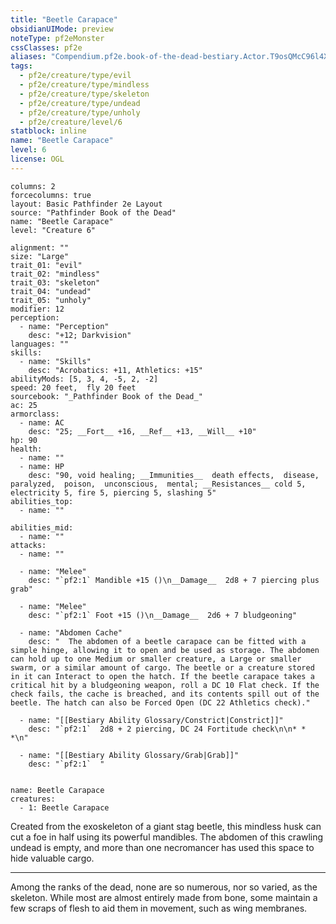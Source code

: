 ```yaml
---
title: "Beetle Carapace"
obsidianUIMode: preview
noteType: pf2eMonster
cssClasses: pf2e
aliases: "Compendium.pf2e.book-of-the-dead-bestiary.Actor.T9osQMcC96l4X9lk" 
tags:
  - pf2e/creature/type/evil
  - pf2e/creature/type/mindless
  - pf2e/creature/type/skeleton
  - pf2e/creature/type/undead
  - pf2e/creature/type/unholy
  - pf2e/creature/level/6
statblock: inline
name: "Beetle Carapace"
level: 6
license: OGL
---
```


```statblock
columns: 2
forcecolumns: true
layout: Basic Pathfinder 2e Layout
source: "Pathfinder Book of the Dead"
name: "Beetle Carapace"
level: "Creature 6"

alignment: ""
size: "Large"
trait_01: "evil"
trait_02: "mindless"
trait_03: "skeleton"
trait_04: "undead"
trait_05: "unholy"
modifier: 12
perception:
  - name: "Perception"
    desc: "+12; Darkvision"
languages: ""
skills:
  - name: "Skills"
    desc: "Acrobatics: +11, Athletics: +15"
abilityMods: [5, 3, 4, -5, 2, -2]
speed: 20 feet,  fly 20 feet
sourcebook: "_Pathfinder Book of the Dead_"
ac: 25
armorclass:
  - name: AC
    desc: "25; __Fort__ +16, __Ref__ +13, __Will__ +10"
hp: 90
health:
  - name: ""
  - name: HP
    desc: "90, void healing; __Immunities__  death effects,  disease,  paralyzed,  poison,  unconscious,  mental; __Resistances__ cold 5, electricity 5, fire 5, piercing 5, slashing 5"
abilities_top:
  - name: ""

abilities_mid:
  - name: ""
attacks:
  - name: ""

  - name: "Melee"
    desc: "`pf2:1` Mandible +15 ()\n__Damage__  2d8 + 7 piercing plus grab"

  - name: "Melee"
    desc: "`pf2:1` Foot +15 ()\n__Damage__  2d6 + 7 bludgeoning"

  - name: "Abdomen Cache"
    desc: "  The abdomen of a beetle carapace can be fitted with a simple hinge, allowing it to open and be used as storage. The abdomen can hold up to one Medium or smaller creature, a Large or smaller swarm, or a similar amount of cargo. The beetle or a creature stored in it can Interact to open the hatch. If the beetle carapace takes a critical hit by a bludgeoning weapon, roll a DC 10 Flat check. If the check fails, the cache is breached, and its contents spill out of the beetle. The hatch can also be Forced Open (DC 22 Athletics check)."

  - name: "[[Bestiary Ability Glossary/Constrict|Constrict]]"
    desc: "`pf2:1`  2d8 + 2 piercing, DC 24 Fortitude check\n\n* * *\n"

  - name: "[[Bestiary Ability Glossary/Grab|Grab]]"
    desc: "`pf2:1`  "
 
```

```encounter-table
name: Beetle Carapace
creatures:
  - 1: Beetle Carapace
```



Created from the exoskeleton of a giant stag beetle, this mindless husk can cut a foe in half using its powerful mandibles. The abdomen of this crawling undead is empty, and more than one necromancer has used this space to hide valuable cargo.

* * *

Among the ranks of the dead, none are so numerous, nor so varied, as the skeleton. While most are almost entirely made from bone, some maintain a few scraps of flesh to aid them in movement, such as wing membranes.

